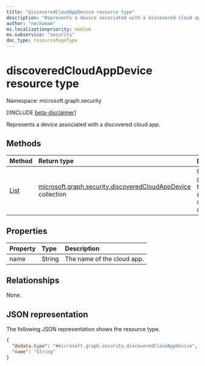 ```yaml
---
title: "discoveredCloudAppDevice resource type"
description: "Represents a device associated with a discovered cloud app."
author: "nechamam"
ms.localizationpriority: medium
ms.subservice: "security"
doc_type: resourcePageType
---
```


# discoveredCloudAppDevice resource type

Namespace: microsoft.graph.security

[!INCLUDE [beta-disclaimer](../../includes/beta-disclaimer.md)]

Represents a device associated with a discovered cloud app.

## Methods
|Method|Return type|Description|
|:---|:---|:---|
|[List](../api/security-endpointdiscoveredcloudappdetail-list-devices.md)|[microsoft.graph.security.discoveredCloudAppDevice](../resources/security-discoveredcloudappdevice.md) collection|Get a list of [devices](../resources/security-discoveredcloudappdevice.md) that access a discovered cloud app.|

## Properties
|Property|Type|Description|
|:---|:---|:---|
|name|String|The name of the cloud app.|

## Relationships
None.

## JSON representation
The following JSON representation shows the resource type.
<!-- {
  "blockType": "resource",
  "keyProperty": "name",
  "@odata.type": "microsoft.graph.security.discoveredCloudAppDevice",
  "openType": false
}
-->
``` json
{
  "@odata.type": "#microsoft.graph.security.discoveredCloudAppDevice",
  "name": "String"
}
```

